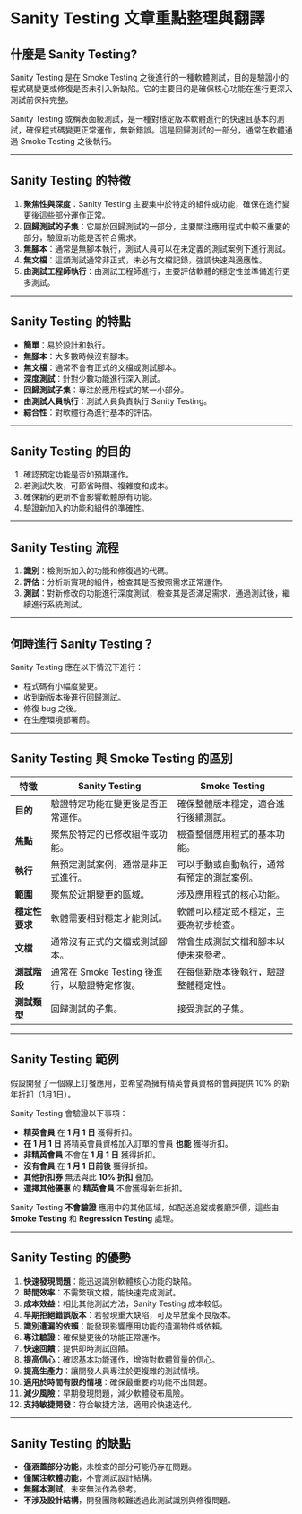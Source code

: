 # Sanity Testing 文章重點整理與翻譯

## 什麼是 Sanity Testing?
Sanity Testing 是在 Smoke Testing 之後進行的一種軟體測試，目的是驗證小的程式碼變更或修復是否未引入新缺陷。它的主要目的是確保核心功能在進行更深入測試前保持完整。

Sanity Testing 或稱表面級測試，是一種對穩定版本軟體進行的快速且基本的測試，確保程式碼變更正常運作，無新錯誤。這是回歸測試的一部分，通常在軟體通過 Smoke Testing 之後執行。

---

## Sanity Testing 的特徵
1. **聚焦性與深度**：Sanity Testing 主要集中於特定的組件或功能，確保在進行變更後這些部分運作正常。
2. **回歸測試的子集**：它屬於回歸測試的一部分，主要關注應用程式中較不重要的部分，驗證新功能是否符合需求。
3. **無腳本**：通常是無腳本執行，測試人員可以在未定義的測試案例下進行測試。
4. **無文檔**：這類測試通常非正式，未必有文檔記錄，強調快速與適應性。
5. **由測試工程師執行**：由測試工程師進行，主要評估軟體的穩定性並準備進行更多測試。

---

## Sanity Testing 的特點
- **簡單**：易於設計和執行。
- **無腳本**：大多數時候沒有腳本。
- **無文檔**：通常不會有正式的文檔或測試腳本。
- **深度測試**：針對少數功能進行深入測試。
- **回歸測試子集**：專注於應用程式的某一小部分。
- **由測試人員執行**：測試人員負責執行 Sanity Testing。
- **綜合性**：對軟體行為進行基本的評估。

---

## Sanity Testing 的目的
1. 確認預定功能是否如預期運作。
2. 若測試失敗，可節省時間、複雜度和成本。
3. 確保新的更新不會影響軟體原有功能。
4. 驗證新加入的功能和組件的準確性。

---

## Sanity Testing 流程
1. **識別**：檢測新加入的功能和修復過的代碼。
2. **評估**：分析新實現的組件，檢查其是否按照需求正常運作。
3. **測試**：對新修改的功能進行深度測試，檢查其是否滿足需求，通過測試後，繼續進行系統測試。

---

## 何時進行 Sanity Testing？
Sanity Testing 應在以下情況下進行：
- 程式碼有小幅度變更。
- 收到新版本後進行回歸測試。
- 修復 bug 之後。
- 在生產環境部署前。

---

## Sanity Testing 與 Smoke Testing 的區別

| **特徵**           | **Sanity Testing** | **Smoke Testing** |
|--------------------|------------------|------------------|
| **目的**          | 驗證特定功能在變更後是否正常運作。 | 確保整體版本穩定，適合進行後續測試。 |
| **焦點**          | 聚焦於特定的已修改組件或功能。 | 檢查整個應用程式的基本功能。 |
| **執行**          | 無預定測試案例，通常是非正式進行。 | 可以手動或自動執行，通常有預定的測試案例。 |
| **範圍**          | 聚焦於近期變更的區域。 | 涉及應用程式的核心功能。 |
| **穩定性要求**    | 軟體需要相對穩定才能測試。 | 軟體可以穩定或不穩定，主要為初步檢查。 |
| **文檔**          | 通常沒有正式的文檔或測試腳本。 | 常會生成測試文檔和腳本以便未來參考。 |
| **測試階段**      | 通常在 Smoke Testing 後進行，以驗證特定修復。 | 在每個新版本後執行，驗證整體穩定性。 |
| **測試類型**      | 回歸測試的子集。 | 接受測試的子集。 |

---

## Sanity Testing 範例
假設開發了一個線上訂餐應用，並希望為擁有精英會員資格的會員提供 10% 的新年折扣（1月1日）。

Sanity Testing 會驗證以下事項：
- **精英會員** 在 **1 月 1 日** 獲得折扣。
- **在 1 月 1 日** 將精英會員資格加入訂單的會員 **也能** 獲得折扣。
- **非精英會員** 不會在 **1 月 1 日** 獲得折扣。
- **沒有會員** 在 **1 月 1 日前後** 獲得折扣。
- **其他折扣券** 無法與此 **10% 折扣** 叠加。
- **選擇其他優惠** 的 **精英會員** 不會獲得新年折扣。

Sanity Testing **不會驗證** 應用中的其他區域，如配送追蹤或餐廳評價，這些由 **Smoke Testing** 和 **Regression Testing** 處理。

---

## Sanity Testing 的優勢
1. **快速發現問題**：能迅速識別軟體核心功能的缺陷。
2. **時間效率**：不需繁瑣文檔，能快速完成測試。
3. **成本效益**：相比其他測試方法，Sanity Testing 成本較低。
4. **早期拒絕錯誤版本**：若發現重大缺陷，可及早放棄不良版本。
5. **識別遺漏的依賴**：能發現影響應用功能的遺漏物件或依賴。
6. **專注驗證**：確保變更後的功能正常運作。
7. **快速回饋**：提供即時測試回饋。
8. **提高信心**：確認基本功能運作，增強對軟體質量的信心。
9. **提高生產力**：讓開發人員專注於更複雜的測試情境。
10. **適用於時間有限的情境**：確保最重要的功能不出問題。
11. **減少風險**：早期發現問題，減少軟體發布風險。
12. **支持敏捷開發**：符合敏捷方法，適用於快速迭代。

---

## Sanity Testing 的缺點
- **僅涵蓋部分功能**，未檢查的部分可能仍存在問題。
- **僅關注軟體功能**，不會測試設計結構。
- **無腳本測試**，未來無法作為參考。
- **不涉及設計結構**，開發團隊較難透過此測試識別與修復問題。

